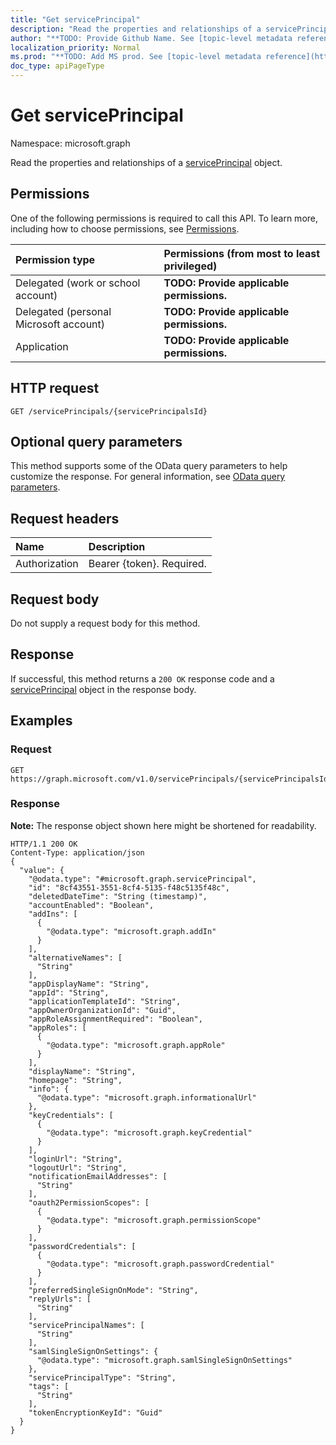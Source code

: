 ```yaml
---
title: "Get servicePrincipal"
description: "Read the properties and relationships of a servicePrincipal object."
author: "**TODO: Provide Github Name. See [topic-level metadata reference](https://msgo.azurewebsites.net/add/document/guidelines/metadata.html#topic-level-metadata)**"
localization_priority: Normal
ms.prod: "**TODO: Add MS prod. See [topic-level metadata reference](https://msgo.azurewebsites.net/add/document/guidelines/metadata.html#topic-level-metadata)**"
doc_type: apiPageType
---
```


# Get servicePrincipal
Namespace: microsoft.graph

Read the properties and relationships of a [servicePrincipal](../resources/serviceprincipal.md) object.

## Permissions
One of the following permissions is required to call this API. To learn more, including how to choose permissions, see [Permissions](/concepts/permissions-reference.md).

|Permission type|Permissions (from most to least privileged)|
|:---|:---|
|Delegated (work or school account)|**TODO: Provide applicable permissions.**|
|Delegated (personal Microsoft account)|**TODO: Provide applicable permissions.**|
|Application|**TODO: Provide applicable permissions.**|

## HTTP request

<!-- {
  "blockType": "ignored"
}
-->
``` http
GET /servicePrincipals/{servicePrincipalsId}
```

## Optional query parameters
This method supports some of the OData query parameters to help customize the response. For general information, see [OData query parameters](/graph/query-parameters).

## Request headers
|Name|Description|
|:---|:---|
|Authorization|Bearer {token}. Required.|

## Request body
Do not supply a request body for this method.

## Response

If successful, this method returns a `200 OK` response code and a [servicePrincipal](../resources/serviceprincipal.md) object in the response body.

## Examples

### Request
<!-- {
  "blockType": "request",
  "name": "get_serviceprincipal"
}
-->
``` http
GET https://graph.microsoft.com/v1.0/servicePrincipals/{servicePrincipalsId}
```


### Response
**Note:** The response object shown here might be shortened for readability.
<!-- {
  "blockType": "response",
  "truncated": true,
  "@odata.type": "microsoft.graph.servicePrincipal"
}
-->
``` http
HTTP/1.1 200 OK
Content-Type: application/json
{
  "value": {
    "@odata.type": "#microsoft.graph.servicePrincipal",
    "id": "8cf43551-3551-8cf4-5135-f48c5135f48c",
    "deletedDateTime": "String (timestamp)",
    "accountEnabled": "Boolean",
    "addIns": [
      {
        "@odata.type": "microsoft.graph.addIn"
      }
    ],
    "alternativeNames": [
      "String"
    ],
    "appDisplayName": "String",
    "appId": "String",
    "applicationTemplateId": "String",
    "appOwnerOrganizationId": "Guid",
    "appRoleAssignmentRequired": "Boolean",
    "appRoles": [
      {
        "@odata.type": "microsoft.graph.appRole"
      }
    ],
    "displayName": "String",
    "homepage": "String",
    "info": {
      "@odata.type": "microsoft.graph.informationalUrl"
    },
    "keyCredentials": [
      {
        "@odata.type": "microsoft.graph.keyCredential"
      }
    ],
    "loginUrl": "String",
    "logoutUrl": "String",
    "notificationEmailAddresses": [
      "String"
    ],
    "oauth2PermissionScopes": [
      {
        "@odata.type": "microsoft.graph.permissionScope"
      }
    ],
    "passwordCredentials": [
      {
        "@odata.type": "microsoft.graph.passwordCredential"
      }
    ],
    "preferredSingleSignOnMode": "String",
    "replyUrls": [
      "String"
    ],
    "servicePrincipalNames": [
      "String"
    ],
    "samlSingleSignOnSettings": {
      "@odata.type": "microsoft.graph.samlSingleSignOnSettings"
    },
    "servicePrincipalType": "String",
    "tags": [
      "String"
    ],
    "tokenEncryptionKeyId": "Guid"
  }
}
```

